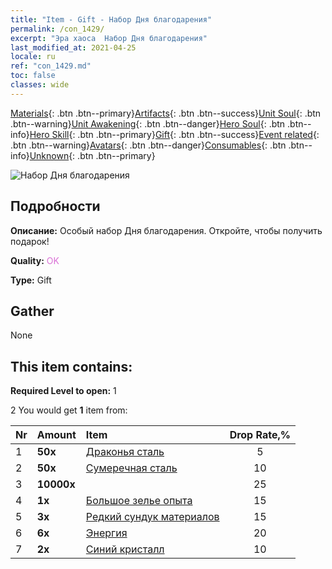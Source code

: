 ```yaml
---
title: "Item - Gift - Набор Дня благодарения"
permalink: /con_1429/
excerpt: "Эра хаоса  Набор Дня благодарения"
last_modified_at: 2021-04-25
locale: ru
ref: "con_1429.md"
toc: false
classes: wide
---
```

 [Materials](/ItemsRU/){: .btn .btn--primary}[Artifacts](/ItemsRU/Artifacts/){: .btn .btn--success}[Unit Soul](/ItemsRU/UnitSoul/){: .btn .btn--warning}[Unit Awakening](/ItemsRU/UnitAwakening/){: .btn .btn--danger}[Hero Soul](/ItemsRU/HeroSoul/){: .btn .btn--info}[Hero Skill](/ItemsRU/HeroSkill/){: .btn .btn--primary}[Gift](/ItemsRU/Gift/){: .btn .btn--success}[Event related](/ItemsRU/Events/){: .btn .btn--warning}[Avatars](/ItemsRU/Avatars/){: .btn .btn--danger}[Consumables](/ItemsRU/Consumables/){: .btn .btn--info}[Unknown](/ItemsRU/Unknown/){: .btn .btn--primary}

 ![Набор Дня благодарения](/images/t/i_907043.png)

## Подробности
 **Описание:** Особый набор Дня благодарения. Откройте, чтобы получить подарок!

 **Quality:** <span style="color: #DA70D6">OK</span>

 **Type:** Gift

## Gather

  None

## This item contains:

 **Required Level to open:** 1

 2 You would get **1** item  from:

  | Nr | Amount |     Item    | Drop Rate,% |
  |:---|:-------|:------------|:---------:|
  | 1 |  **50x** | [Драконья сталь](/ItemsRU/con_880/) | 5 | 
  | 2 |  **50x** | [Сумеречная сталь](/ItemsRU/con_881/) | 10 | 
  | 3 |  **10000x** | <i class="fas fa-coins"/> | 25 | 
  | 4 |  **1x** | [Большое зелье опыта](/ItemsRU/con_702/) | 15 | 
  | 5 |  **3x** | [Редкий сундук материалов](/ItemsRU/con_757/) | 15 | 
  | 6 |  **6x** | [Энергия](/ItemsRU/con_900/) | 20 | 
  | 7 |  **2x** | [Синий кристалл](/ItemsRU/con_716/) | 10 | 
